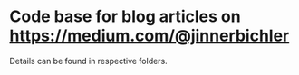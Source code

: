 # Code base for blog articles on https://medium.com/@jinnerbichler

Details can be found in respective folders.
